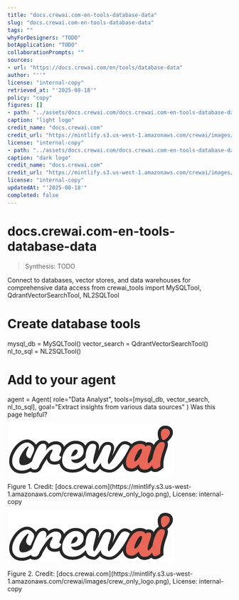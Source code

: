 ```yaml
---
title: "docs.crewai.com-en-tools-database-data"
slug: "docs.crewai.com-en-tools-database-data"
tags: ""
whyForDesigners: "TODO"
botApplication: "TODO"
collaborationPrompts: ""
sources:
- url: "https://docs.crewai.com/en/tools/database-data"
author: "''"
license: "internal-copy"
retrieved_at: "'2025-08-18'"
policy: "copy"
figures: []
- path: "../assets/docs.crewai.com/docs.crewai.com-en-tools-database-data/71bc45159c09.webp"
caption: "light logo"
credit_name: "docs.crewai.com"
credit_url: "https://mintlify.s3.us-west-1.amazonaws.com/crewai/images/crew_only_logo.png"
license: "internal-copy"
- path: "../assets/docs.crewai.com/docs.crewai.com-en-tools-database-data/71bc45159c09.webp"
caption: "dark logo"
credit_name: "docs.crewai.com"
credit_url: "https://mintlify.s3.us-west-1.amazonaws.com/crewai/images/crew_only_logo.png"
license: "internal-copy"
updatedAt: "'2025-08-18'"
completed: false
---
```


# docs.crewai.com-en-tools-database-data

> Synthesis: TODO

Connect to databases, vector stores, and data warehouses for comprehensive data access
from crewai_tools import MySQLTool, QdrantVectorSearchTool, NL2SQLTool
# Create database tools
mysql_db = MySQLTool()
vector_search = QdrantVectorSearchTool()
nl_to_sql = NL2SQLTool()
# Add to your agent
agent = Agent(
role="Data Analyst",
tools=[mysql_db, vector_search, nl_to_sql],
goal="Extract insights from various data sources"
)
Was this page helpful?

![light logo](../assets/docs.crewai.com/docs.crewai.com-en-tools-database-data/71bc45159c09.webp)
<figcaption>Figure 1. Credit: [docs.crewai.com](https://mintlify.s3.us-west-1.amazonaws.com/crewai/images/crew_only_logo.png), License: internal-copy</figcaption>

![dark logo](../assets/docs.crewai.com/docs.crewai.com-en-tools-database-data/71bc45159c09.webp)
<figcaption>Figure 2. Credit: [docs.crewai.com](https://mintlify.s3.us-west-1.amazonaws.com/crewai/images/crew_only_logo.png), License: internal-copy</figcaption>
